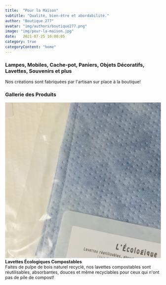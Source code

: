 ```yaml
---
title:  "Pour la Maison"
subtitle: "Qualité, bien-être et abordabilité."
author: "Boutique 277"
avatar: "img/authors/boutique277.png"
image: "img/pour-la-maison.jpg"
date:   2021-07-25 10:00:05
category: true
categoryContent: "home"
---
```


### Lampes, Mobiles, Cache-pot, Paniers, Objets Décoratifs, Lavettes, Souvenirs et plus
Nos créations sont fabriquées par l'artisan sur place à la boutique!

### Gallerie des Produits
<img class="post-image" src="/img/products/wipes/lavette-ecologique.png">
<strong>Lavettes Écologiques Compostables</strong><br />
Faites de pulpe de bois naturel recyclé, nos lavettes compostables sont réutilisables, absorbantes, douces et même recyclables pour ceux qui n'ont pas de pile de compost!
<div class="post-image-clear"></div>
